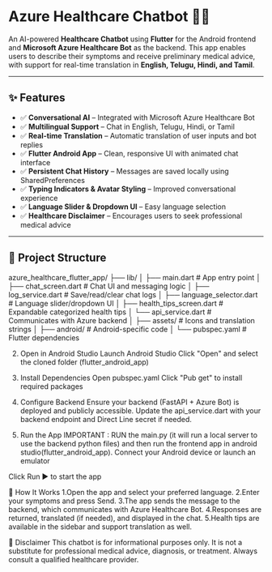 # Azure Healthcare Chatbot 🏥🤖

An AI-powered **Healthcare Chatbot** using **Flutter** for the Android frontend and **Microsoft Azure Healthcare Bot** as the backend. This app enables users to describe their symptoms and receive preliminary medical advice, with support for real-time translation in **English, Telugu, Hindi, and Tamil**.

---

## ✨ Features

- ✅ **Conversational AI** – Integrated with Microsoft Azure Healthcare Bot  
- ✅ **Multilingual Support** – Chat in English, Telugu, Hindi, or Tamil  
- ✅ **Real-time Translation** – Automatic translation of user inputs and bot replies  
- ✅ **Flutter Android App** – Clean, responsive UI with animated chat interface  
- ✅ **Persistent Chat History** – Messages are saved locally using SharedPreferences  
- ✅ **Typing Indicators & Avatar Styling** – Improved conversational experience  
- ✅ **Language Slider & Dropdown UI** – Easy language selection  
- ✅ **Healthcare Disclaimer** – Encourages users to seek professional medical advice  

---

## 📂 Project Structure
azure_healthcare_flutter_app/
├── lib/
│   ├── main.dart               # App entry point
│   ├── chat_screen.dart        # Chat UI and messaging logic
│   ├── log_service.dart        # Save/read/clear chat logs
│   ├── language_selector.dart  # Language slider/dropdown UI
│   ├── health_tips_screen.dart # Expandable categorized health tips
│   └── api_service.dart        # Communicates with Azure backend
│
├── assets/                     # Icons and translation strings
│
├── android/                    # Android-specific code
│
└── pubspec.yaml                # Flutter dependencies



2. Open in Android Studio
Launch Android Studio
Click "Open" and select the cloned folder (flutter_android_app)


3. Install Dependencies
Open pubspec.yaml
Click "Pub get" to install required packages

4. Configure Backend
Ensure your backend (FastAPI + Azure Bot) is deployed and publicly accessible. Update the api_service.dart with your backend endpoint and Direct Line secret if needed.

5. Run the App
IMPORTANT :
RUN the main.py (it will run a local server to use the backend python files) and then run the frontend app in android studio(flutter_android_app).
Connect your Android device or launch an emulator

Click Run ▶️ to start the app

💬 How It Works
1.Open the app and select your preferred language.
2.Enter your symptoms and press Send.
3.The app sends the message to the backend, which communicates with Azure Healthcare Bot.
4.Responses are returned, translated (if needed), and displayed in the chat.
5.Health tips are available in the sidebar and support translation as well.

📌 Disclaimer
This chatbot is for informational purposes only. It is not a substitute for professional medical advice, diagnosis, or treatment. Always consult a qualified healthcare provider.
